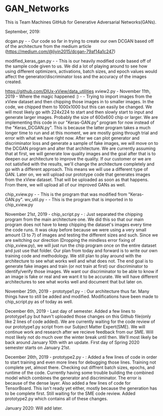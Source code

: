 # GAN_Networks
This is Team Machines GitHub for Generative Adversarial Networks(GANs).

September, 2019:

dcgan.py - -  Our code so far in trying to create our own DCGAN based off of the architecture from the medium article (https://medium.com/@liyin2015/dcgan-79af14a1c247)



modified_keras_gan.py - - This is our heavily modified code based off of the sample code given to us. We did a lot of playing around to see how using different optimizers, activations, batch sizes, and epoch values would affect the generator/discriminator loss and the accuracy of the images created. 




https://github.com/DIUx-xView/data_utilities
xview2.py  - November 11th, 2019 -  Where the magic happened :)   - - Trying to import images from the xView dataset and then chipping those images in to smaller images. In the code, we chipped them to 1000x1000 but this can easily be changed. We will most likely go with 224x224 to start and then slowly start to input and generate larger images. Probably the size of 600x600 chip or larger. We are implementing this code in our "Keras-GAN.py" program for now instead of the "Keras_DCGAN.py". This is because the latter program takes a much longer time to run and at this moment, we are mostly going through trial and error with what we have right now. After we can plot generator and discriminator loss and generate a sample of fake images, we will move on to the DCGAN program and alter that architecture. We are currently assuming that at first, we will generate low quality images and the goal after that is to deepen our architecture to improve the quality. If our customer or we are not satisfied with the results, we'll change the architecture completely and go with a different approach. This means we will use a different type of GAN. 
  Later on, we will upload our prototype code that generates images from the xView dataset. That will be uploaded as soon as that happens. From there, we will upload all of our improved GANs as well. 

chip_xview.py - - This is the program that was modified from "Keras-GAN.py".
wv_util.py - -    This is the program that is imported in to chip_xview.py


November 21st, 2019 - chip_script.py - : Just separated the chipping program from the main architecture one. We did this so that our main program does not have to keep chipping the dataset's images every time the code runs. It was okay before because we were using a very small amount (3 to 7) of images and testing the different sizes and such. Since we are switching our direction (Dropping the mindless error fixing of chip_xview.py), we will just run the chip program once on the entire dataset and just use that folder. Our plan from today and forward is to write our own training code and methodology. We still plan to play around with the architecture to see what works well and what does not. The end goal is to generate fake images and train (or not train at first) our discriminator to identify/verify those images. We want our discriminator to be able to know if an image is fake or real and we want it to be accurate. We will have different architectures to see what works well and document that but later on.

November 25th, 2019 - prototype1.py - : Our architecture thus far. Many things have to still be added and modified. Modifications have been made to chip_script.py as of today as well.   

December 6th, 2019 -  Last day of semester. Added a few lines to prototype1.py but havn't uploaded those changes on this Github file(only like 2 lines of code added). We are currently waiting for the code review of our prototype1.py script from our Subject Matter Expert(SME). We will continue work and research after we recieve feedback from our SME. Will most likely not do much over the winter break until then. We’ll most likely be back around January 10th with an update. First day of Spring 2020 semester starts on January 21st.

December 26th, 2019 - prototype2.py - : Added a few lines of code in order to start training and even more lines for debugging those lines. Training not complete yet, almost there. Checking out diffrent batch sizes, epochs, and runtime of the code. Currently having some trouble building the combined model which combines the generator and discriminator. The error is because of the dense layer. Also added a few lines of code for TensorBoard. This isn't ready yet either, mostly because the generation has to be complete first. Still waiting for the SME code review. Added prototype2.py which contains all of these changes.  

January 2020:
Will add later.

